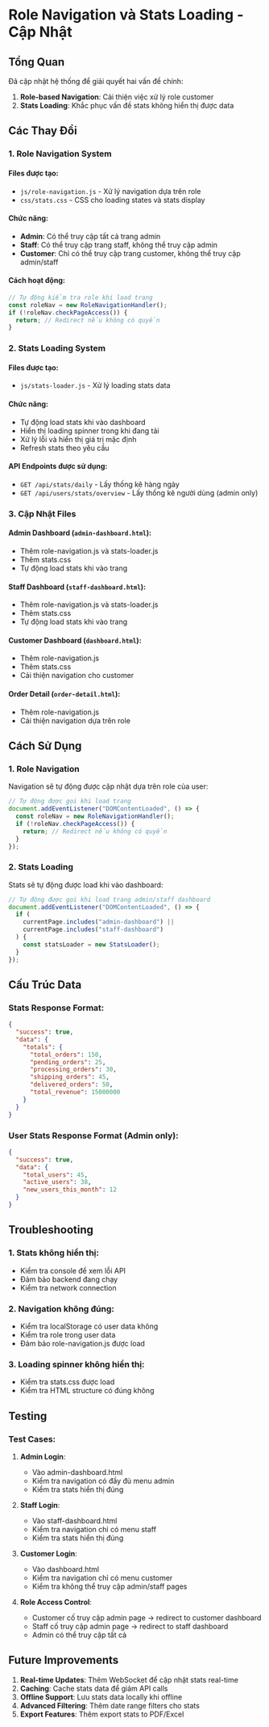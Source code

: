 # Role Navigation và Stats Loading - Cập Nhật

## Tổng Quan

Đã cập nhật hệ thống để giải quyết hai vấn đề chính:

1. **Role-based Navigation**: Cải thiện việc xử lý role customer
2. **Stats Loading**: Khắc phục vấn đề stats không hiển thị được data

## Các Thay Đổi

### 1. Role Navigation System

#### Files được tạo:

- `js/role-navigation.js` - Xử lý navigation dựa trên role
- `css/stats.css` - CSS cho loading states và stats display

#### Chức năng:

- **Admin**: Có thể truy cập tất cả trang admin
- **Staff**: Có thể truy cập trang staff, không thể truy cập admin
- **Customer**: Chỉ có thể truy cập trang customer, không thể truy cập admin/staff

#### Cách hoạt động:

```javascript
// Tự động kiểm tra role khi load trang
const roleNav = new RoleNavigationHandler();
if (!roleNav.checkPageAccess()) {
  return; // Redirect nếu không có quyền
}
```

### 2. Stats Loading System

#### Files được tạo:

- `js/stats-loader.js` - Xử lý loading stats data

#### Chức năng:

- Tự động load stats khi vào dashboard
- Hiển thị loading spinner trong khi đang tải
- Xử lý lỗi và hiển thị giá trị mặc định
- Refresh stats theo yêu cầu

#### API Endpoints được sử dụng:

- `GET /api/stats/daily` - Lấy thống kê hàng ngày
- `GET /api/users/stats/overview` - Lấy thống kê người dùng (admin only)

### 3. Cập Nhật Files

#### Admin Dashboard (`admin-dashboard.html`):

- Thêm role-navigation.js và stats-loader.js
- Thêm stats.css
- Tự động load stats khi vào trang

#### Staff Dashboard (`staff-dashboard.html`):

- Thêm role-navigation.js và stats-loader.js
- Thêm stats.css
- Tự động load stats khi vào trang

#### Customer Dashboard (`dashboard.html`):

- Thêm role-navigation.js
- Thêm stats.css
- Cải thiện navigation cho customer

#### Order Detail (`order-detail.html`):

- Thêm role-navigation.js
- Cải thiện navigation dựa trên role

## Cách Sử Dụng

### 1. Role Navigation

Navigation sẽ tự động được cập nhật dựa trên role của user:

```javascript
// Tự động được gọi khi load trang
document.addEventListener("DOMContentLoaded", () => {
  const roleNav = new RoleNavigationHandler();
  if (!roleNav.checkPageAccess()) {
    return; // Redirect nếu không có quyền
  }
});
```

### 2. Stats Loading

Stats sẽ tự động được load khi vào dashboard:

```javascript
// Tự động được gọi khi load trang admin/staff dashboard
document.addEventListener("DOMContentLoaded", () => {
  if (
    currentPage.includes("admin-dashboard") ||
    currentPage.includes("staff-dashboard")
  ) {
    const statsLoader = new StatsLoader();
  }
});
```

## Cấu Trúc Data

### Stats Response Format:

```json
{
  "success": true,
  "data": {
    "totals": {
      "total_orders": 150,
      "pending_orders": 25,
      "processing_orders": 30,
      "shipping_orders": 45,
      "delivered_orders": 50,
      "total_revenue": 15000000
    }
  }
}
```

### User Stats Response Format (Admin only):

```json
{
  "success": true,
  "data": {
    "total_users": 45,
    "active_users": 38,
    "new_users_this_month": 12
  }
}
```

## Troubleshooting

### 1. Stats không hiển thị:

- Kiểm tra console để xem lỗi API
- Đảm bảo backend đang chạy
- Kiểm tra network connection

### 2. Navigation không đúng:

- Kiểm tra localStorage có user data không
- Kiểm tra role trong user data
- Đảm bảo role-navigation.js được load

### 3. Loading spinner không hiển thị:

- Kiểm tra stats.css được load
- Kiểm tra HTML structure có đúng không

## Testing

### Test Cases:

1. **Admin Login**:

   - Vào admin-dashboard.html
   - Kiểm tra navigation có đầy đủ menu admin
   - Kiểm tra stats hiển thị đúng

2. **Staff Login**:

   - Vào staff-dashboard.html
   - Kiểm tra navigation chỉ có menu staff
   - Kiểm tra stats hiển thị đúng

3. **Customer Login**:

   - Vào dashboard.html
   - Kiểm tra navigation chỉ có menu customer
   - Kiểm tra không thể truy cập admin/staff pages

4. **Role Access Control**:
   - Customer cố truy cập admin page → redirect to customer dashboard
   - Staff cố truy cập admin page → redirect to staff dashboard
   - Admin có thể truy cập tất cả

## Future Improvements

1. **Real-time Updates**: Thêm WebSocket để cập nhật stats real-time
2. **Caching**: Cache stats data để giảm API calls
3. **Offline Support**: Lưu stats data locally khi offline
4. **Advanced Filtering**: Thêm date range filters cho stats
5. **Export Features**: Thêm export stats to PDF/Excel
